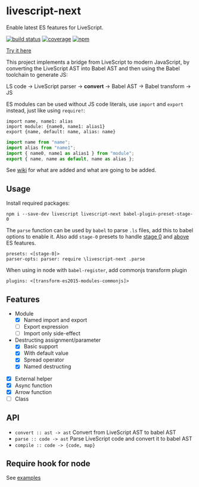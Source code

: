 # livescript-next

Enable latest ES features for LiveScript.

[![build status](https://travis-ci.org/dk00/livescript-next.svg)](https://travis-ci.org/dk00/livescript-next)
[![coverage](https://codecov.io/gh/dk00/livescript-next/branch/master/graph/badge.svg)](https://codecov.io/gh/dk00/livescript-next)
[![npm](https://img.shields.io/npm/v/livescript-next.svg)](https://www.npmjs.com/package/livescript-next)

[Try it here](//rawgit.com/dk00/livescript-next/master/docs/)

This project implements a bridge from LiveScript to modern JavaScript, by converting the LiveScript AST into Babel AST and then using the Babel toolchain to generate JS:

LS code -> LiveScript parser -> **convert** -> Babel AST -> Babel transform -> JS

ES modules can be used without JS code literals, use `import` and `export` instead, just like using `require!`:

```ls
import name, name1: alias
import module: {name0, name1: alias1}
export {name, default: name, alias: name}
```

```js
import name from "name";
import alias from "name1";
import { name0, name1 as alias1 } from "module";
export { name, name as default, name as alias };
```

See [wiki](//github.com/dk00/livescript-next/wiki) for what are added and what are going to be added.

## Usage

Install required packages:

```
npm i --save-dev livescript livescript-next babel-plugin-preset-stage-0
```

The `parse` function can be used by `babel` to parse `.ls` files, add this to babel options to enable it. Also add `stage-0` presets to handle [stage 0](//github.com/tc39/proposals/blob/master/stage-0-proposals.md) and [above](//github.com/tc39/proposals) ES features.

```ls
presets: <[stage-0]>
parser-opts: parser: require \livescript-next .parse
```

When using in node with `babel-register`, add commonjs transform plugin

```ls
plugins: <[transform-es2015-modules-commonjs]>
```

## Features

- Module
  - [x] Named import and export
  - [ ] Export expression
  - [ ] Import only side-effect
- Destructing assignment/parameter
  - [x] Basic support
  - [x] With default value
  - [x] Spread operator
  - [x] Named destructing
- [x] External helper
- [x] Async function
- [x] Arrow function
- [ ] Class

## API

- `convert :: ast -> ast`
  Convert from LiveScript AST to babel AST
- `parse :: code -> ast`
  Parse LiveScript code and convert it to babel AST
- `compile :: code -> {code, map}`

## Require hook for node

See [examples](/examples)
